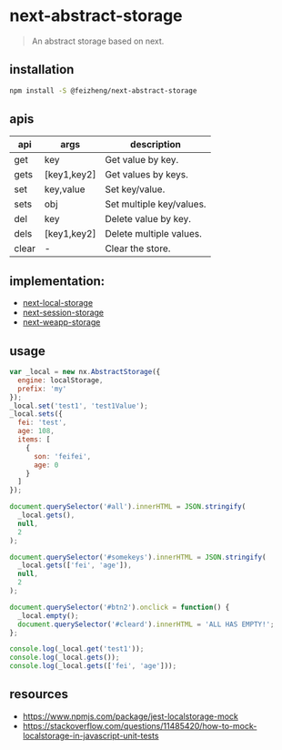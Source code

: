 # next-abstract-storage
> An abstract storage based on next.

## installation
```bash
npm install -S @feizheng/next-abstract-storage
```

## apis
| api   | args        | description              |
| ----- | ----------- | ------------------------ |
| get   | key         | Get value by key.        |
| gets  | [key1,key2] | Get values by keys.      |
| set   | key,value   | Set key/value.           |
| sets  | obj         | Set multiple key/values. |
| del   | key         | Delete value by key.     |
| dels  | [key1,key2] | Delete multiple values.  |
| clear | -           | Clear the store.         |

## implementation:
- [next-local-storage](https://github.com/afeiship/next-local-storage)
- [next-session-storage](https://github.com/afeiship/next-session-storage)
- [next-weapp-storage](https://github.com/afeiship/next-weapp-storage)

## usage
```js
var _local = new nx.AbstractStorage({
  engine: localStorage,
  prefix: 'my'
});
_local.set('test1', 'test1Value');
_local.sets({
  fei: 'test',
  age: 108,
  items: [
    {
      son: 'feifei',
      age: 0
    }
  ]
});

document.querySelector('#all').innerHTML = JSON.stringify(
  _local.gets(),
  null,
  2
);

document.querySelector('#somekeys').innerHTML = JSON.stringify(
  _local.gets(['fei', 'age']),
  null,
  2
);

document.querySelector('#btn2').onclick = function() {
  _local.empty();
  document.querySelector('#cleard').innerHTML = 'ALL HAS EMPTY!';
};

console.log(_local.get('test1'));
console.log(_local.gets());
console.log(_local.gets(['fei', 'age']));
```

## resources
- https://www.npmjs.com/package/jest-localstorage-mock
- https://stackoverflow.com/questions/11485420/how-to-mock-localstorage-in-javascript-unit-tests
